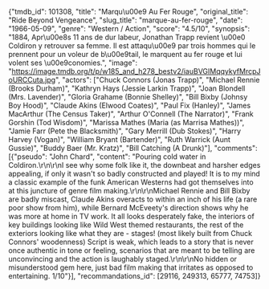 {"tmdb_id": 101308, "title": "Marqu\u00e9 Au Fer Rouge", "original_title": "Ride Beyond Vengeance", "slug_title": "marque-au-fer-rouge", "date": "1966-05-09", "genre": "Western / Action", "score": "4.5/10", "synopsis": "1884, Apr\u00e8s 11 ans de dur labeur, Jonathan Trapp revient \u00e0 Coldiron y retrouver sa femme. Il est attaqu\u00e9 par trois hommes qui le prennent pour un voleur de b\u00e9tail, le marquent au fer rouge et lui volent ses \u00e9conomies.", "image": "https://image.tmdb.org/t/p/w185_and_h278_bestv2/iauBVGIMqqykyfMrcpJoURCCuta.jpg", "actors": ["Chuck Connors (Jonas Trapp)", "Michael Rennie (Brooks Durham)", "Kathryn Hays (Jessie Larkin Trapp)", "Joan Blondell (Mrs. Lavender)", "Gloria Grahame (Bonnie Shelley)", "Bill Bixby (Johnsy Boy Hood)", "Claude Akins (Elwood Coates)", "Paul Fix (Hanley)", "James MacArthur (The Census Taker)", "Arthur O'Connell (The Narrator)", "Frank Gorshin (Tod Wisdom)", "Marissa Mathes (Maria (as Marrisa Mathes))", "Jamie Farr (Pete the Blacksmith)", "Gary Merrill (Dub Stokes)", "Harry Harvey (Vogan)", "William Bryant (Bartender)", "Ruth Warrick (Aunt Gussie)", "Buddy Baer (Mr. Kratz)", "Bill Catching (A Drunk)"], "comments": [{"pseudo": "John Chard", "content": "Pouring cold water in Coldiron.\r\n\r\nI see why some folk like it, the downbeat and harsher edges appealing, if only it wasn't so badly constructed and played! It is to my mind a classic example of the funk American Westerns had got themselves into at this juncture of genre film making.\r\n\r\nMichael Rennie and Bill Bixby are badly miscast, Claude Akins overacts to within an inch of his life (a rare poor show from him), while Bernard McEveety's direction shows why he was more at home in TV work. It all looks desperately fake, the interiors of key buildings looking like Wild West themed restaurants, the rest of the exteriors looking like what they are - stages! (most likely built from Chuck Connors' woodenness) Script is weak, which leads to a story that is never once authentic in tone or feeling, scenarios that are meant to be telling are unconvincing and the action is laughably staged.\r\n\r\nNo hidden or misunderstood gem here, just bad film making that irritates as opposed to entertaining. 1/10"}], "recommandations_id": [29116, 249313, 65777, 74753]}
